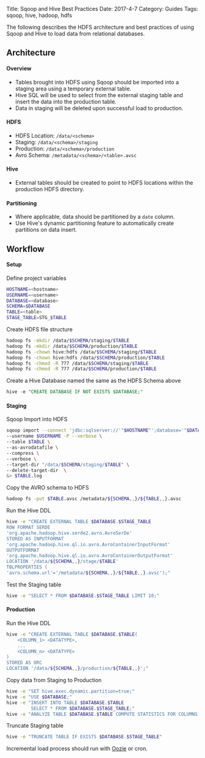 Title: Sqoop and Hive Best Practices
Date: 2017-4-7
Category: Guides
Tags: sqoop, hive, hadoop, hdfs

The following describes the HDFS architecture and best practices of using Sqoop and Hive to load data from relational databases.


## Architecture


#### Overview

- Tables brought into HDFS using Sqoop should be imported into a staging area using a temporary external table.
- Hive SQL will be used to select from the external staging table and insert the data into the production table.
- Data in staging will be deleted upon successful load to production.

#### HDFS

- HDFS Location: `/data/<schema>`
- Staging: `/data/<schema>/staging`
- Production: `/data/<schema>/production`
- Avro Schema: `/metadata/<schema>/<table>.avsc`

#### Hive

- External tables should be created to point to HDFS locations within the production HDFS directory.

#### Partitioning

- Where applicable, data should be partitioned by a `date` column.
- Use Hive's dynamic partitioning feature to automatically create partitions on data insert.



## Workflow

#### Setup

Define project variables
```sh
HOSTNAME=<hostname>
USERNAME=<username>
DATABASE=<database>
SCHEMA=$DATABASE
TABLE=<table>
STAGE_TABLE=STG_$TABLE
```

Create HDFS file structure
```sh
hadoop fs -mkdir /data/$SCHEMA/staging/$TABLE
hadoop fs -mkdir /data/$SCHEMA/production/$TABLE
hadoop fs -chown hive:hdfs /data/$SCHEMA/staging/$TABLE
hadoop fs -chown hive:hdfs /data/$SCHEMA/production/$TABLE
hadoop fs -chmod -R 777 /data/$SCHEMA/staging/$TABLE
hadoop fs -chmod -R 777 /data/$SCHEMA/production/$TABLE
```

Create a Hive Database named the same as the HDFS Schema above
```sql
hive -e "CREATE DATABASE IF NOT EXISTS $DATABASE;"
```

#### Staging

Sqoop Import into HDFS
```sh
sqoop import --connect 'jdbc:sqlserver://'"$HOSTNAME"';database='"$DATABASE" \
--username $USERNAME -P --verbose \
--table $TABLE \
--as-avrodatafile \
--compress \
--verbose \
--target-dir "/data/$SCHEMA/staging/$TABLE" \
--delete-target-dir  \
&> $TABLE.log
```

Copy the AVRO schema to HDFS
```sh
hadoop fs -put $TABLE.avsc /metadata/${SCHEMA,,}/${TABLE,,}.avsc
```

Run the Hive DDL
```sh
hive -e "CREATE EXTERNAL TABLE $DATABASE.$STAGE_TABLE
ROW FORMAT SERDE
'org.apache.hadoop.hive.serde2.avro.AvroSerDe'
STORED AS INPUTFORMAT
'org.apache.hadoop.hive.ql.io.avro.AvroContainerInputFormat'
OUTPUTFORMAT
'org.apache.hadoop.hive.ql.io.avro.AvroContainerOutputFormat'
LOCATION '/data/${SCHEMA,,}/stage/$TABLE'
TBLPROPERTIES (
'avro.schema.url'='/metadata/${SCHEMA,,}/${TABLE,,}.avsc');"
```

Test the Staging table
```sh
hive -e "SELECT * FROM $DATABASE.$STAGE_TABLE LIMIT 10;"
```

#### Production

Run the Hive DDL
```sh
hive -e "CREATE EXTERNAL TABLE $DATABASE.$TABLE(
    <COLUMN_1> <DATATYPE>,
    ...
    <COLUMN_n> <DATATYPE>
)
STORED AS ORC
LOCATION '/data/${SCHEMA,,}/production/${TABLE,,}';"
```

Copy data from Staging to Production
```sh
hive -e "SET hive.exec.dynamic.partition=true;"
hive -e "USE $DATABASE;"
hive -e "INSERT INTO TABLE $DATABASE.$TABLE
         SELECT * FROM $DATABASE.$STAGE_TABLE;"
hive -e "ANALYZE TABLE $DATABASE.$TABLE COMPUTE STATISTICS FOR COLUMNS;"
```

Truncate Staging table
```sh
hive -e "TRUNCATE TABLE IF EXISTS $DATABASE.$STAGE_TABLE"
```

Incremental load process should run with [Oozie](https://oozie.apache.org/) or cron.
